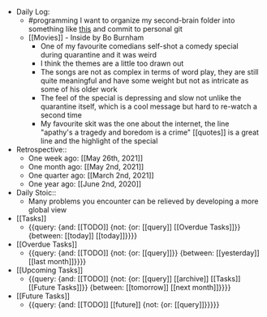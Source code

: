 - Daily Log:
    - #programming I want to organize my second-brain folder into something like [this](https://github.com/huangsam/ultimate-python) and commit to personal git
    - [[Movies]] - Inside by Bo Burnham
        - One of my favourite comedians self-shot a comedy special during quarantine and it was weird
        - I think the themes are a little too drawn out
        - The songs are not as complex in terms of word play, they are still quite meaningful and have some weight but not as intricate as some of his older work
        - The feel of the special is depressing and slow not unlike the quarantine itself, which is a cool message but hard to re-watch a second time
        - My favourite skit was the one about the internet, the line "apathy's a tragedy and boredom is a crime" [[quotes]] is a great line and the highlight of the special 
- Retrospective::
    - One week ago: [[May 26th, 2021]]
    - One month ago: [[May 2nd, 2021]]
    - One quarter ago: [[March 2nd, 2021]]
    - One year ago: [[June 2nd, 2020]]
- Daily Stoic::
    - Many problems you encounter can be relieved by developing a more global view
- [[Tasks]]
    - {{query: {and: [[TODO]] {not: {or: [[query]] [[Overdue Tasks]]}} {between: [[today]] [[today]]}}}}
- [[Overdue Tasks]]
    - {{query: {and: [[TODO]] {not: {or: [[query]]}} {between: [[yesterday]] [[last month]]}}}}
- [[Upcoming Tasks]]
    - {{query: {and: [[TODO]] {not: {or: [[query]] [[archive]] [[Tasks]] [[Future Tasks]]}} {between: [[tomorrow]] [[next month]]}}}}
- [[Future Tasks]]
    - {{query: {and: [[TODO]] [[future]] {not: {or: [[query]]}}}}}
